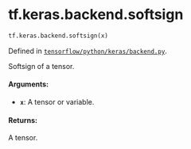 <div itemscope itemtype="http://developers.google.com/ReferenceObject">
<meta itemprop="name" content="tf.keras.backend.softsign" />
</div>

# tf.keras.backend.softsign

``` python
tf.keras.backend.softsign(x)
```



Defined in [`tensorflow/python/keras/backend.py`](https://www.tensorflow.org/code/tensorflow/python/keras/backend.py).

Softsign of a tensor.

#### Arguments:

* <b>`x`</b>: A tensor or variable.


#### Returns:

A tensor.